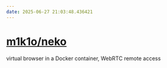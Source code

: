 ```yaml
---
date: 2025-06-27 21:03:48.436421
---
```


# [m1k1o/neko](https://github.com/m1k1o/neko)

virtual browser in a Docker container, WebRTC remote access